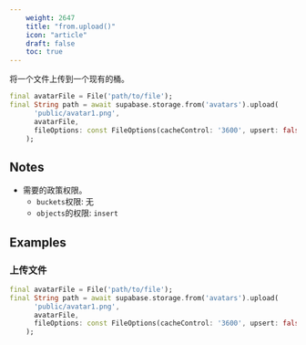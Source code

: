 ```yaml
---
    weight: 2647
    title: "from.upload()"
    icon: "article"
    draft: false
    toc: true
---
```


将一个文件上传到一个现有的桶。


```dart
final avatarFile = File('path/to/file');
final String path = await supabase.storage.from('avatars').upload(
      'public/avatar1.png',
      avatarFile,
      fileOptions: const FileOptions(cacheControl: '3600', upsert: false),
    );
```






## Notes

- 需要的政策权限。
  - `buckets`权限: 无 
  - `objects`的权限: `insert`










## Examples

### 上传文件



```dart
final avatarFile = File('path/to/file');
final String path = await supabase.storage.from('avatars').upload(
      'public/avatar1.png',
      avatarFile,
      fileOptions: const FileOptions(cacheControl: '3600', upsert: false),
    );
```